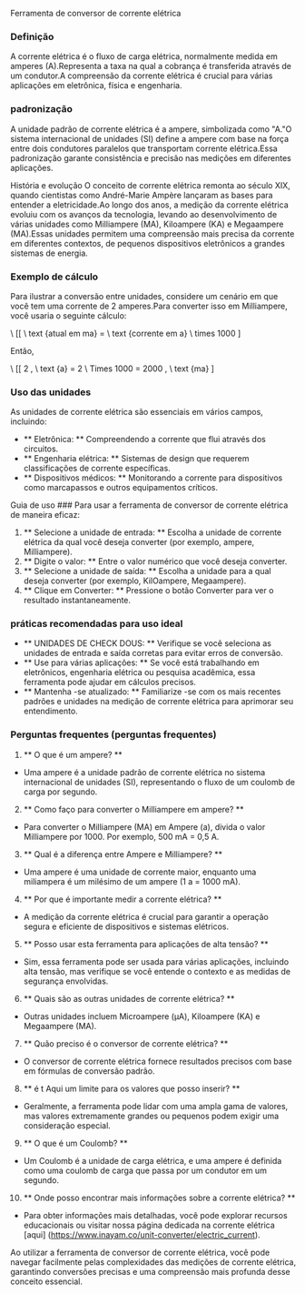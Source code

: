 Ferramenta de conversor de corrente elétrica

### Definição
A corrente elétrica é o fluxo de carga elétrica, normalmente medida em amperes (A).Representa a taxa na qual a cobrança é transferida através de um condutor.A compreensão da corrente elétrica é crucial para várias aplicações em eletrônica, física e engenharia.

### padronização
A unidade padrão de corrente elétrica é a ampere, simbolizada como "A."O sistema internacional de unidades (SI) define a ampere com base na força entre dois condutores paralelos que transportam corrente elétrica.Essa padronização garante consistência e precisão nas medições em diferentes aplicações.

História e evolução
O conceito de corrente elétrica remonta ao século XIX, quando cientistas como André-Marie Ampère lançaram as bases para entender a eletricidade.Ao longo dos anos, a medição da corrente elétrica evoluiu com os avanços da tecnologia, levando ao desenvolvimento de várias unidades como Milliampere (MA), Kiloampere (KA) e Megaampere (MA).Essas unidades permitem uma compreensão mais precisa da corrente em diferentes contextos, de pequenos dispositivos eletrônicos a grandes sistemas de energia.

### Exemplo de cálculo
Para ilustrar a conversão entre unidades, considere um cenário em que você tem uma corrente de 2 amperes.Para converter isso em Milliampere, você usaria o seguinte cálculo:

\ [[
\ text {atual em ma} = \ text {corrente em a} \ times 1000
\]

Então,

\ [[
2 \, \ text {a} = 2 \ Times 1000 = 2000 \, \ text {ma}
\]

### Uso das unidades
As unidades de corrente elétrica são essenciais em vários campos, incluindo:
- ** Eletrônica: ** Compreendendo a corrente que flui através dos circuitos.
- ** Engenharia elétrica: ** Sistemas de design que requerem classificações de corrente específicas.
- ** Dispositivos médicos: ** Monitorando a corrente para dispositivos como marcapassos e outros equipamentos críticos.

Guia de uso ###
Para usar a ferramenta de conversor de corrente elétrica de maneira eficaz:
1. ** Selecione a unidade de entrada: ** Escolha a unidade de corrente elétrica da qual você deseja converter (por exemplo, ampere, Milliampere).
2. ** Digite o valor: ** Entre o valor numérico que você deseja converter.
3. ** Selecione a unidade de saída: ** Escolha a unidade para a qual deseja converter (por exemplo, KilOampere, Megaampere).
4. ** Clique em Converter: ** Pressione o botão Converter para ver o resultado instantaneamente.

### práticas recomendadas para uso ideal
- ** UNIDADES DE CHECK DOUS: ** Verifique se você seleciona as unidades de entrada e saída corretas para evitar erros de conversão.
- ** Use para várias aplicações: ** Se você está trabalhando em eletrônicos, engenharia elétrica ou pesquisa acadêmica, essa ferramenta pode ajudar em cálculos precisos.
- ** Mantenha -se atualizado: ** Familiarize -se com os mais recentes padrões e unidades na medição de corrente elétrica para aprimorar seu entendimento.

### Perguntas frequentes (perguntas frequentes)

1. ** O que é um ampere? **
- Uma ampere é a unidade padrão de corrente elétrica no sistema internacional de unidades (SI), representando o fluxo de um coulomb de carga por segundo.

2. ** Como faço para converter o Milliampere em ampere? **
- Para converter o Milliampere (MA) em Ampere (a), divida o valor Milliampere por 1000. Por exemplo, 500 mA = 0,5 A.

3. ** Qual é a diferença entre Ampere e Milliampere? **
- Uma ampere é uma unidade de corrente maior, enquanto uma miliampera é um milésimo de um ampere (1 a = 1000 mA).

4. ** Por que é importante medir a corrente elétrica? **
- A medição da corrente elétrica é crucial para garantir a operação segura e eficiente de dispositivos e sistemas elétricos.

5. ** Posso usar esta ferramenta para aplicações de alta tensão? **
- Sim, essa ferramenta pode ser usada para várias aplicações, incluindo alta tensão, mas verifique se você entende o contexto e as medidas de segurança envolvidas.

6. ** Quais são as outras unidades de corrente elétrica? **
- Outras unidades incluem Microampere (µA), Kiloampere (KA) e Megaampere (MA).

7. ** Quão preciso é o conversor de corrente elétrica? **
- O conversor de corrente elétrica fornece resultados precisos com base em fórmulas de conversão padrão.

8. ** é t Aqui um limite para os valores que posso inserir? **
- Geralmente, a ferramenta pode lidar com uma ampla gama de valores, mas valores extremamente grandes ou pequenos podem exigir uma consideração especial.

9. ** O que é um Coulomb? **
- Um Coulomb é a unidade de carga elétrica, e uma ampere é definida como uma coulomb de carga que passa por um condutor em um segundo.

10. ** Onde posso encontrar mais informações sobre a corrente elétrica? **
- Para obter informações mais detalhadas, você pode explorar recursos educacionais ou visitar nossa página dedicada na corrente elétrica [aqui] (https://www.inayam.co/unit-converter/electric_current).

Ao utilizar a ferramenta de conversor de corrente elétrica, você pode navegar facilmente pelas complexidades das medições de corrente elétrica, garantindo conversões precisas e uma compreensão mais profunda desse conceito essencial.